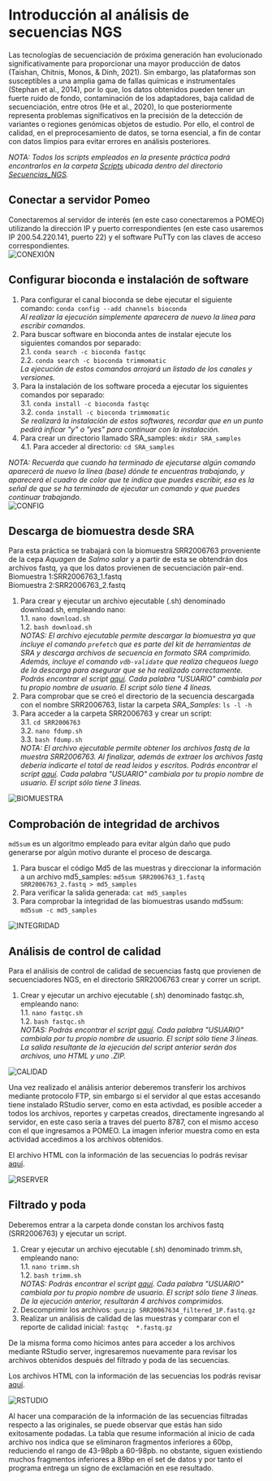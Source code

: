 # **Introducción al análisis de secuencias NGS**  
Las tecnologías de secuenciación de próxima generación han evolucionado significativamente para proporcionar una mayor producción de datos (Taishan, Chitnis, Monos, & Dinh, 2021). Sin embargo, las plataformas son susceptibles a una amplia gama de fallas químicas e instrumentales (Stephan et al., 2014), por lo que, los datos obtenidos pueden tener un fuerte ruido de fondo, contaminación de los adaptadores, baja calidad de secuenciación, entre otros (He et al., 2020), lo que posteriormente representa problemas significativos en la precisión de la detección de variantes o regiones genómicas objetos de estudio. Por ello, el control de calidad, en el preprocesamiento de datos, se torna esencial, a fin de contar con datos limpios para evitar errores en análisis posteriores.  

_NOTA: Todos los scripts empleados en la presente práctica podrá encontrarlos en la carpeta [Scripts](https://github.com/GenomicsEducation/JaquelineFlores/tree/main/Secuencias_NGS/Scripts) ubicada dentro del directorio [Secuencias_NGS](https://github.com/GenomicsEducation/JaquelineFlores/tree/main/Secuencias_NGS)._  

## **Conectar a servidor Pomeo**  
Conectaremos al servidor de interés (en este caso conectaremos a POMEO) utilizando la dirección IP y puerto correspondientes (en este caso usaremos IP 200.54.220.141, puerto 22) y el software PuTTy con las claves de acceso correspondientes.  
![CONEXIÓN](https://user-images.githubusercontent.com/80992964/121816229-10659c80-cc40-11eb-9f8f-be799a5cb4c4.png)  


## **Configurar bioconda e instalación de software**  
1. Para configurar el canal bioconda se debe ejecutar el siguiente comando: `conda config --add channels bioconda`  
   _Al realizar la ejecución simplemente aparecera de nuevo la línea para escribir comandos._  
2. Para buscar software en bioconda antes de instalar ejecute los siguientes comandos por separado:  
  2.1. `conda search -c bioconda fastqc`  
  2.2. `conda search -c bioconda trimmomatic`  
  _La ejecución de estos comandos arrojará un listado de los canales y versiones._  
3. Para la instalación de los software proceda a ejecutar los siguientes comandos por separado:  
  3.1. `conda install -c bioconda fastqc`  
  3.2. `conda install -c bioconda trimmomatic`  
  _Se realizará la instalación de estos softwares, recordar que en un punto pedirá inficar "y" o "yes" para continuar con la instalación._
4. Para crear un directorio llamado SRA_samples: `mkdir SRA_samples`  
  4.1. Para acceder al directorio: `cd SRA_samples`  
  
  
_NOTA: Recuerda que cuando ha terminado de ejecutarse algún comando aparecerá de nuevo la línea (base) dónde te encuentras trabajando, y aparecerá el cuadro de color que te indica que puedes escribir, esa es la señal de que se ha terminado de ejecutar un comando y que puedes continuar trabajando._  
![CONFIG](https://user-images.githubusercontent.com/80992964/121818511-5117e280-cc4d-11eb-896f-17fdedb3541b.png)  


## **Descarga de biomuestra desde SRA**  
Para esta práctica se trabajará con la biomuestra SRR2006763 proveniente de la cepa _Aquagen_ de _Salmo salar_ y a partir de esta se obtendrán dos archivos fastq, ya que los datos provienen de secuenciación pair-end.  
Biomuestra 1:SRR2006763_1.fastq  
Biomuestra 2:SRR2006763_2.fastq  

1. Para crear y ejecutar un archivo ejecutable (.sh) denominado download.sh, empleando nano:  
   1.1. `nano download.sh`  
   1.2. `bash download.sh`  
 _NOTAS: El archivo ejecutable permite descargar la biomuestra ya que incluye el comando `prefetch` que es parte del kit de herramientas de SRA y descarga archivos de secuencia en formato SRA comprimido. Además, incluye el comando `vdb-validate` que realiza chequeos luego de la descarga para asegurar que se ha realizado correctamente. Podrás encontrar el script [aquí](https://github.com/GenomicsEducation/JaquelineFlores/blob/main/Secuencias_NGS/Scripts/download.sh). Cada palabra "USUARIO" cambiala por tu propio nombre de usuario. El script sólo tiene 4 líneas._  
2. Para comprobar que se creó el directorio de la secuencia descargada con el nombre SRR2006763, listar la carpeta _SRA_Samples_: `ls -l -h`  
3. Para acceder a la carpeta SRR2006763 y crear un script:  
   3.1. `cd SRR2006763`  
   3.2. `nano fdump.sh`  
   3.3. `bash fdump.sh`  
  _NOTA: El archivo ejecutable permite obtener los archivos fastq de la muestra SRR2006763. Al finalizar, además de extraer los archivos fastq debería indicarte el total de read leidos y escritos. Podrás encontrar el script [aquí](https://github.com/GenomicsEducation/JaquelineFlores/blob/main/Secuencias_NGS/Scripts/fdump.sh). Cada palabra "USUARIO" cambiala por tu propio nombre de usuario. El script sólo tiene 3 líneas._  


![BIOMUESTRA](https://user-images.githubusercontent.com/80992964/121818822-23339d80-cc4f-11eb-8abd-d53c8b6f5af7.png)  


## **Comprobación de integridad de archivos**  
`md5sum` es un algoritmo empleado para evitar algún daño que pudo generarse por algún motivo durante el proceso de descarga.  
1. Para buscar el código Md5 de las muestras y direccionar la información a un archivo md5_samples: `md5sum SRR2006763_1.fastq SRR2006763_2.fastq > md5_samples`  
2. Para verificar la salida generada: `cat md5_samples`  
3. Para comprobar la integridad de las biomuestras usando md5sum: `md5sum -c md5_samples`  


![INTEGRIDAD](https://user-images.githubusercontent.com/80992964/121819522-20d34280-cc53-11eb-806c-9a6978027962.png)  


## **Análisis de control de calidad**  
Para el análisis de control de calidad de secuencias fastq que provienen de secuenciadores NGS, en el directorio SRR2006763 crear y correr un script.  
1. Crear y ejecutar un archivo ejecutable (.sh) denominado fastqc.sh, empleando nano:  
   1.1. `nano fastqc.sh`  
   1.2. `bash fastqc.sh`  
 _NOTAS: Podrás encontrar el script [aquí](https://github.com/GenomicsEducation/JaquelineFlores/blob/main/Secuencias_NGS/Scripts/fastqc.sh). Cada palabra "USUARIO" cambiala por tu propio nombre de usuario. El script sólo tiene 3 líneas. La salida resultante de la ejecución del script anterior serán dos archivos, uno HTML y uno .ZIP._  


![CALIDAD](https://user-images.githubusercontent.com/80992964/121820520-d81e8800-cc58-11eb-9134-dcdfa20152fc.png)  


Una vez realizado el análisis anterior deberemos transferir los archivos mediante protocolo FTP, sin embargo si el servidor al que estas accesando tiene instalado RStudio server, como en esta activdad, es posible acceder a todos los archivos, reportes y carpetas creados, directamente ingresando al servidor, en este caso sería a traves del puerto 8787, con el mismo acceso con el que ingresamos a POMEO. La imagen inferior muestra como en esta actividad accedimos a los archivos obtenidos.  

El archivo HTML con la información de las secuencias lo podrás revisar [aquí](https://github.com/GenomicsEducation/JaquelineFlores/tree/main/Secuencias_NGS/fastqc_seq).  


![RSERVER](https://user-images.githubusercontent.com/80992964/121820660-b245b300-cc59-11eb-8a33-3ec1d2437c04.png)  


## **Filtrado y poda**  
Deberemos entrar a la carpeta donde constan los archivos fastq (SRR2006763) y ejecutar un script.
1. Crear y ejecutar un archivo ejecutable (.sh) denominado trimm.sh, empleando nano:  
   1.1. `nano trimm.sh`  
   1.2. `bash trimm.sh`  
 _NOTAS: Podrás encontrar el script [aquí](https://github.com/GenomicsEducation/JaquelineFlores/blob/main/Secuencias_NGS/Scripts/trimm.sh). Cada palabra "USUARIO" cambiala por tu propio nombre de usuario. El script sólo tiene 3 líneas. De la ejecución anterior, resultarán 4 archivos comprimidos._  
2. Descomprimir los archivos: `gunzip SRR20067634_filtered_1P.fastq.gz`  
3. Realizar un análisis de calidad de las muestras y comparar con el reporte de calidad inicial: `fastqc  *.fastq.gz`   

De la misma forma como hicimos antes para acceder a los archivos mediante RStudio server, ingresaremos nuevamente para revisar los archivos obtenidos después del filtrado y poda de las secuencias.  

Los archivos HTML con la información de las secuencias los podrás revisar [aquí](https://github.com/GenomicsEducation/JaquelineFlores/tree/main/Secuencias_NGS/fastqc_seq).  


![RSTUDIO](https://user-images.githubusercontent.com/80992964/121821205-3c434b00-cc5d-11eb-8cf6-908d1d6032fa.png)  

Al hacer una comparación de la información de las secuencias filtradas respecto a las originales, se puede observar que estás han sido exitosamente podadas. La tabla que resume información al inicio de cada archivo nos indica que se eliminaron fragmentos inferiores a 60bp, reduciendo el rango de 43-98pb a 60-98pb. no obstante, siguen existiendo muchos fragmentos inferiores a 89bp en el set de datos y por tanto el programa entrega un signo de exclamación en ese resultado.
